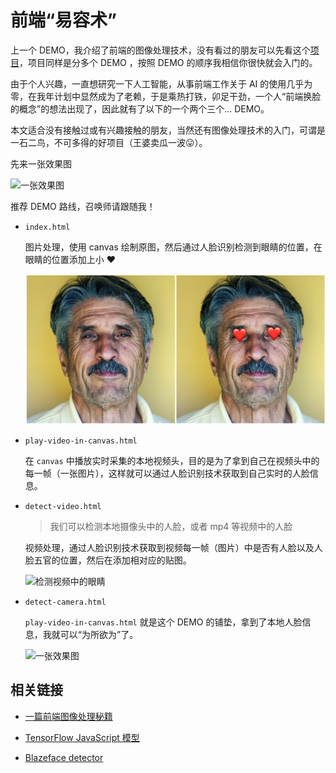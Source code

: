 
# 前端“易容术”

上一个 DEMO，我介绍了前端的图像处理技术，没有看过的朋友可以先看这个[项目](https://github.com/chudongvip/process_image_demo)，项目同样是分多个 DEMO ，按照 DEMO 的顺序我相信你很快就会入门的。

由于个人兴趣，一直想研究一下人工智能，从事前端工作关于 AI 的使用几乎为零，在我年计划中显然成为了老赖，于是乘热打铁，卯足干劲，一个人“前端换脸的概念”的想法出现了，因此就有了以下的一个两个三个... DEMO。

本文适合没有接触过或有兴趣接触的朋友，当然还有图像处理技术的入门，可谓是一石二鸟，不可多得的好项目（王婆卖瓜一波😛）。

先来一张效果图

![一张效果图](./effect-picture/multi-detect.png)

推荐 DEMO 路线，召唤师请跟随我！

- `index.html`

  图片处理，使用 canvas 绘制原图，然后通过人脸识别检测到眼睛的位置，在眼睛的位置添加上小 ♥️

  ![一张效果图](./effect-picture/pic-add-red-heart.png)

- `play-video-in-canvas.html`

  在 `canvas` 中播放实时采集的本地视频头，目的是为了拿到自己在视频头中的每一帧（一张图片），这样就可以通过人脸识别技术获取到自己实时的人脸信息。

- `detect-video.html`

  > 我们可以检测本地摄像头中的人脸，或者 mp4 等视频中的人脸

  视频处理，通过人脸识别技术获取到视频每一帧（图片）中是否有人脸以及人脸五官的位置，然后在添加相对应的贴图。

  ![检测视频中的眼睛](./effect-picture/detect-video-eyes.gif)

- `detect-camera.html`

  `play-video-in-canvas.html` 就是这个 DEMO 的铺垫，拿到了本地人脸信息，我就可以“为所欲为”了。

  ![一张效果图](./effect-picture/single-detect-with-things.gif)


## 相关链接

- [一篇前端图像处理秘籍](https://github.com/chudongvip/process_image_demo)

- [TensorFlow JavaScript 模型](https://tensorflow.google.cn/js/models)

- [Blazeface detector](https://github.com/tensorflow/tfjs-models/tree/master/blazeface)
